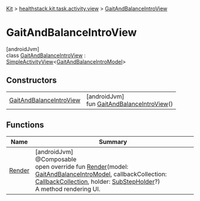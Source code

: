 
[Kit](../../../kit.html) > [healthstack.kit.task.activity.view](../index.html) > [GaitAndBalanceIntroView](index.html)



# GaitAndBalanceIntroView



[androidJvm]\
class [GaitAndBalanceIntroView](index.html) : [SimpleActivityView](../../healthstack.kit.task.activity.view.common/-simple-activity-view/index.html)&lt;[GaitAndBalanceIntroModel](../../healthstack.kit.task.activity.model/-gait-and-balance-intro-model/index.html)&gt;



## Constructors


| | |
|---|---|
| [GaitAndBalanceIntroView](-gait-and-balance-intro-view.html) | [androidJvm]<br>fun [GaitAndBalanceIntroView](-gait-and-balance-intro-view.html)() |


## Functions


| Name | Summary |
|---|---|
| [Render](-render.html) | [androidJvm]<br>@Composable<br>open override fun [Render](-render.html)(model: [GaitAndBalanceIntroModel](../../healthstack.kit.task.activity.model/-gait-and-balance-intro-model/index.html), callbackCollection: [CallbackCollection](../../healthstack.kit.task.base/-callback-collection/index.html), holder: [SubStepHolder](../../healthstack.kit.task.survey.question/-sub-step-holder/index.html)?)<br>A method rendering UI. |

